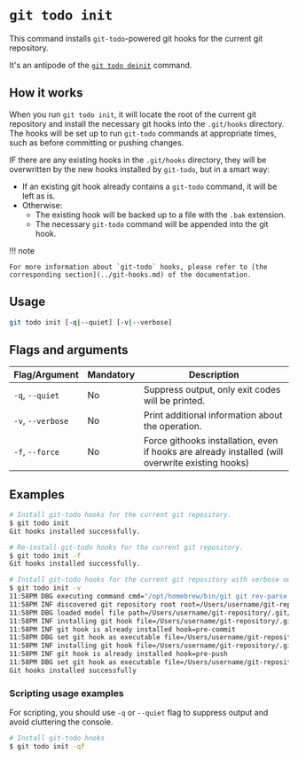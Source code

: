 # `git todo init`

This command installs `git-todo`-powered git hooks for the current git repository.

It's an antipode of the [`git todo deinit`](./deinit.md) command.

## How it works

When you run `git todo init`, it will locate the root of the current git repository
and install the necessary git hooks into the `.git/hooks` directory.
The hooks will be set up to run `git-todo` commands at appropriate times, such as before committing or pushing changes.

IF there are any existing hooks in the `.git/hooks` directory, they will be overwritten by the new hooks installed by `git-todo`,
but in a smart way:

- If an existing git hook already contains a `git-todo` command, it will be left as is.
- Otherwise:
    - The existing hook will be backed up to a file with the `.bak` extension.
    - The necessary `git-todo` command will be appended into the git hook.

!!! note

    For more information about `git-todo` hooks, please refer to [the corresponding section](../git-hooks.md) of the documentation.

## Usage

```bash
git todo init [-q|--quiet] [-v|--verbose]
```

## Flags and arguments

| Flag/Argument     | Mandatory | Description                                                                                      |
| ----------------- | --------- | ------------------------------------------------------------------------------------------------ |
| `-q`, `--quiet`   | No        | Suppress output, only exit codes will be printed.                                                |
| `-v`, `--verbose` | No        | Print additional information about the operation.                                                |
| `-f`, `--force`   | No        | Force githooks installation, even if hooks are already installed (will overwrite existing hooks) |

## Examples

```bash
# Install git-todo hooks for the current git repository.
$ git todo init
Git hooks installed successfully.

# Re-install git-todo hooks for the current git repository.
$ git todo init -f
Git hooks installed successfully.

# Install git-todo hooks for the current git repository with verbose output.
$ git todo init -v
11:58PM DBG executing command cmd="/opt/homebrew/bin/git git rev-parse --show-toplevel"
11:58PM INF discovered git repository root root=/Users/username/git-repository
11:58PM DBG loaded model file path=/Users/username/git-repository/.git/TODO
11:58PM INF installing git hook file=/Users/username/git-repository/.git/hooks/pre-commit hook=pre-commit
11:58PM INF git hook is already installed hook=pre-commit
11:58PM DBG set git hook as executable file=/Users/username/git-repository/.git/hooks/pre-commit hook=pre-commit perm=493
11:58PM INF installing git hook file=/Users/username/git-repository/.git/hooks/pre-push hook=pre-push
11:58PM INF git hook is already installed hook=pre-push
11:58PM DBG set git hook as executable file=/Users/username/git-repository/.git/hooks/pre-push hook=pre-push perm=493
Git hooks installed successfully
```

### Scripting usage examples

For scripting, you should use `-q` or `--quiet` flag to suppress output and avoid cluttering the console.

```bash
# Install git-todo hooks
$ git todo init -qf
```

